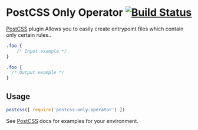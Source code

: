 # PostCSS Only Operator [![Build Status][ci-img]][ci]

[PostCSS] plugin Allows you to easily create entrypoint files which contain only certain rules..

[PostCSS]: https://github.com/postcss/postcss
[ci-img]:  https://travis-ci.org/wheeyls/postcss-only-operator.svg
[ci]:      https://travis-ci.org/wheeyls/postcss-only-operator

```css
.foo {
    /* Input example */
}
```

```css
.foo {
  /* Output example */
}
```

## Usage

```js
postcss([ require('postcss-only-operator') ])
```

See [PostCSS] docs for examples for your environment.
